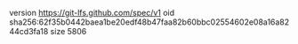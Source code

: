 version https://git-lfs.github.com/spec/v1
oid sha256:62f35b0442baea1be20edf48b47faa82b60bbc02554602e08a16a8244cd3fa18
size 5806
